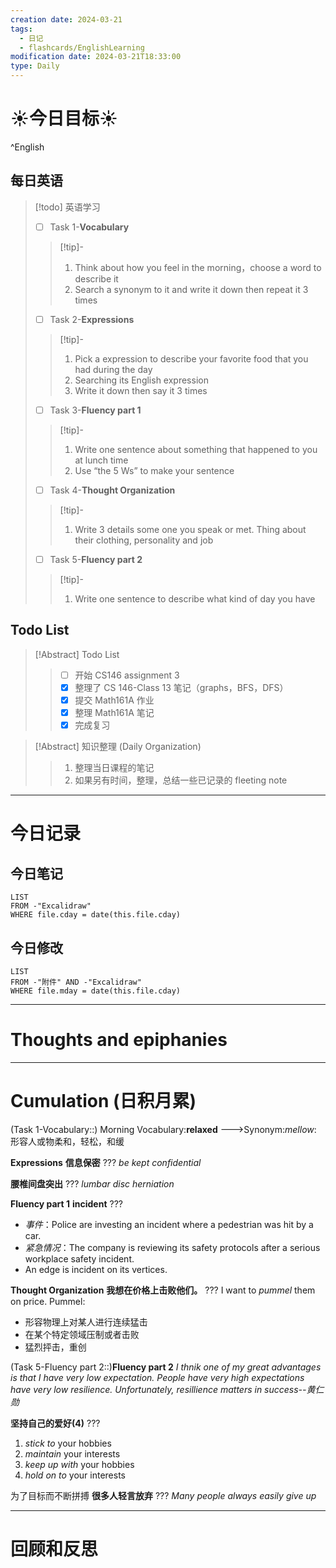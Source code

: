 ```yaml
---
creation date: 2024-03-21
tags:
  - 日记
  - flashcards/EnglishLearning
modification date: 2024-03-21T18:33:00
type: Daily
---
```


# ☀今日目标☀
^English
## 每日英语
> [!todo] 英语学习
> - [ ]  Task 1-**Vocabulary**
> >[!tip]- 
> >	1. Think about how you feel in the morning，choose a word to describe it
> >	2. Search a synonym to it and write it down then repeat it 3 times
> - [ ]  Task 2-**Expressions**
> >[!tip]-
> >	1. Pick a expression to describe your favorite food that you had during the day
> >	2. Searching its English expression
> >	3. Write it down then say it 3 times
> - [ ] Task 3-**Fluency part 1**
> > [!tip]-
> >	1. Write one sentence about something that happened to you at lunch time
> >	2. Use “the 5 Ws”  to make your sentence
> - [ ] Task 4-**Thought Organization**
> > [!tip]-
> >	1. Write 3 details some one you speak or met. Thing about their clothing, personality and job
> - [ ] Task 5-**Fluency part 2**
> > [!tip]-
> >	1. Write one sentence to describe what kind of day you have
## Todo List
>[!Abstract] Todo List
>>- [ ] 开始 CS146 assignment 3
>>- [x] 整理了 CS 146-Class 13 笔记（graphs，BFS，DFS）
>>- [x] 提交 Math161A 作业
>>- [x] 整理 Math161A 笔记
>>- [x] 完成复习 

>[!Abstract] 知识整理 (Daily Organization)
>>1. 整理当日课程的笔记 
>> 2. 如果另有时间，整理，总结一些已记录的 fleeting note

---
# 今日记录
## 今日笔记
```dataview
LIST 
FROM -"Excalidraw"
WHERE file.cday = date(this.file.cday)
```
## 今日修改
```dataview
LIST 
FROM -"附件" AND -"Excalidraw"
WHERE file.mday = date(this.file.cday) 
```

---
# Thoughts and epiphanies

---
# Cumulation (日积月累)
(Task 1-Vocabulary::) Morning Vocabulary:**relaxed**  --->Synonym:*mellow*: 形容人或物柔和，轻松，和缓
<!--SR:!2024-04-26,2,150-->

**Expressions**
**信息保密**
???
*be kept confidential*
<!--SR:!2024-05-01,7,210-->

**腰椎间盘突出**
???
*lumbar disc herniation*
<!--SR:!2024-04-25,9,210-->

**Fluency part 1**
**incident**
???
- *事件*：Police are investing an incident where a pedestrian was hit by a car.
- *紧急情况*：The company is reviewing its safety protocols after a serious workplace safety incident.
- An edge is incident on its vertices.
<!--SR:!2024-05-07,13,230-->

**Thought Organization**
**我想在价格上击败他们。**
???
I want to *pummel* them on price.
Pummel:
- 形容物理上对某人进行连续猛击
- 在某个特定领域压制或者击败
- 猛烈抨击，重创
<!--SR:!2024-05-03,9,230-->

(Task 5-Fluency part 2::)**Fluency part 2**
*I thnik one of my great advantages is that I have very low expectation. People have very high expectations have very low resilience. Unfortunately, resillience matters in success--黄仁勋*

**坚持自己的爱好(4)**
???
1. *stick to* your hobbies
2. *maintain* your interests
3. *keep up with* your hobbies
4. *hold on to* your interests
<!--SR:!2024-04-25,1,130-->

为了目标而不断拼搏
**很多人轻言放弃**
???
*Many people always easily give up*
<!--SR:!2024-05-03,9,230-->

---
# 回顾和反思